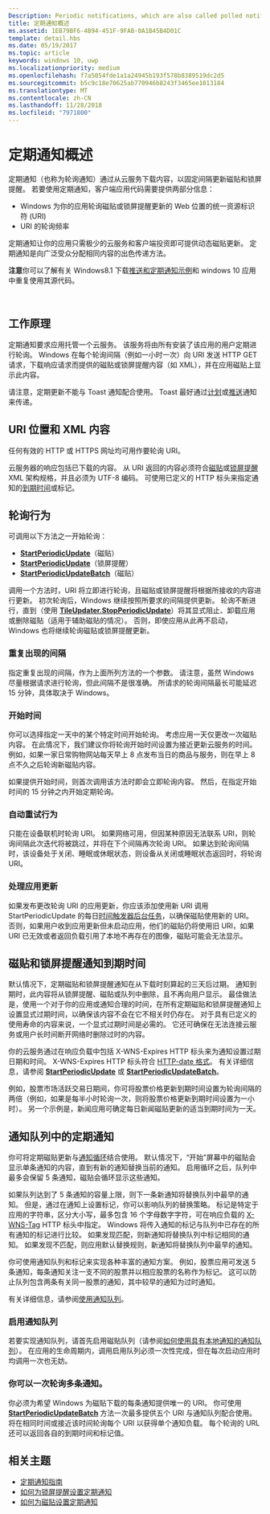 ```yaml
---
Description: Periodic notifications, which are also called polled notifications, update tiles and badges at a fixed interval by downloading content from a cloud service.
title: 定期通知概述
ms.assetid: 1EB79BF6-4B94-451F-9FAB-0A1B45B4D01C
template: detail.hbs
ms.date: 05/19/2017
ms.topic: article
keywords: windows 10, uwp
ms.localizationpriority: medium
ms.openlocfilehash: f7a5054fde1a1a24945b193f578b8389519dc2d5
ms.sourcegitcommit: b5c9c18e70625ab770946b8243f3465ee1013184
ms.translationtype: MT
ms.contentlocale: zh-CN
ms.lasthandoff: 11/28/2018
ms.locfileid: "7971800"
---
```

# <a name="periodic-notification-overview"></a>定期通知概述
 


定期通知（也称为轮询通知）通过从云服务下载内容，以固定间隔更新磁贴和锁屏提醒。 若要使用定期通知，客户端应用代码需要提供两部分信息：

-   Windows 为你的应用轮询磁贴或锁屏提醒更新的 Web 位置的统一资源标识符 (URI)
-   URI 的轮询频率

定期通知让你的应用只需极少的云服务和客户端投资即可提供动态磁贴更新。 定期通知是向广泛受众分配相同内容的出色传递方法。

**注意**你可以了解有关 Windows8.1 下载[推送和定期通知示例](http://go.microsoft.com/fwlink/p/?linkid=231476)和 windows 10 应用中重复使用其源代码。

 

## <a name="how-it-works"></a>工作原理


定期通知要求应用托管一个云服务。 该服务将由所有安装了该应用的用户定期进行轮询。 Windows 在每个轮询间隔（例如一小时一次）向 URI 发送 HTTP GET 请求，下载响应请求而提供的磁贴或锁屏提醒内容（如 XML），并在应用磁贴上显示此内容。

请注意，定期更新不能与 Toast 通知配合使用。 Toast 最好通过[计划](https://msdn.microsoft.com/library/windows/apps/hh465417)或[推送](https://msdn.microsoft.com/library/windows/apps/xaml/hh868252)通知来传递。

## <a name="uri-location-and-xml-content"></a>URI 位置和 XML 内容


任何有效的 HTTP 或 HTTPS 网址均可用作要轮询 URI。

云服务器的响应包括已下载的内容。 从 URI 返回的内容必须符合[磁贴](adaptive-tiles-schema.md)或[锁屏提醒](https://msdn.microsoft.com/library/windows/apps/br212851) XML 架构规格，并且必须为 UTF-8 编码。 可使用已定义的 HTTP 标头来指定通知的[到期时间](#expiration-of-tile-and-badge-notifications)或标记。

## <a name="polling-behavior"></a>轮询行为


可调用以下方法之一开始轮询：

-   [**StartPeriodicUpdate**](https://docs.microsoft.com/uwp/api/Windows.UI.Notifications.TileUpdater#Windows_UI_Notifications_TileUpdater_StartPeriodicUpdate_Windows_Foundation_Uri_Windows_Foundation_DateTime_Windows_UI_Notifications_PeriodicUpdateRecurrence_)（磁贴）
-   [**StartPeriodicUpdate**](https://docs.microsoft.com/uwp/api/Windows.UI.Notifications.BadgeUpdater#Windows_UI_Notifications_BadgeUpdater_StartPeriodicUpdate_Windows_Foundation_Uri_Windows_Foundation_DateTime_Windows_UI_Notifications_PeriodicUpdateRecurrence_)（锁屏提醒）
-   [**StartPeriodicUpdateBatch**](https://docs.microsoft.com/uwp/api/Windows.UI.Notifications.TileUpdater#Windows_UI_Notifications_TileUpdater_StartPeriodicUpdateBatch_Windows_Foundation_Collections_IIterable_1_Windows_UI_Notifications_PeriodicUpdateRecurrence_)（磁贴）

调用一个方法时，URI 将立即进行轮询，且磁贴或锁屏提醒将根据所接收的内容进行更新。 初次轮询后，Windows 继续按照所要求的间隔提供更新。 轮询不断进行，直到（使用 [**TileUpdater.StopPeriodicUpdate**](https://docs.microsoft.com/uwp/api/Windows.UI.Notifications.TileUpdater.StopPeriodicUpdate)）将其显式阻止、卸载应用或删除磁贴（适用于辅助磁贴的情况）。 否则，即使应用从此再不启动，Windows 也将继续轮询磁贴或锁屏提醒更新。

### <a name="the-recurrence-interval"></a>重复出现的间隔

指定重复出现的间隔，作为上面所列方法的一个参数。 请注意，虽然 Windows 尽量根据请求进行轮询，但此间隔不是很准确。 所请求的轮询间隔最长可能延迟 15 分钟，具体取决于 Windows。

### <a name="the-start-time"></a>开始时间

你可以选择指定一天中的某个特定时间开始轮询。 考虑应用一天仅更改一次磁贴内容。 在此情况下，我们建议你将轮询开始时间设置为接近更新云服务的时间。 例如，如果一家日常购物网站每天早上 8 点发布当日的商品与服务，则在早上 8 点不久之后轮询新磁贴内容。

如果提供开始时间，则首次调用该方法时即会立即轮询内容。 然后，在指定开始时间的 15 分钟之内开始定期轮询。

### <a name="automatic-retry-behavior"></a>自动重试行为

只能在设备联机时轮询 URI。 如果网络可用，但因某种原因无法联系 URI，则轮询间隔此次迭代将被跳过，并将在下个间隔再次轮询 URI。 如果达到轮询间隔时，该设备处于关闭、睡眠或休眠状态，则设备从关闭或睡眠状态返回时，将轮询 URI。

### <a name="handling-app-updates"></a>处理应用更新

如果发布更改轮询 URI 的应用更新，你应该添加使用新 URI 调用 StartPeriodicUpdate 的每日[时间触发器后台任务](../../../launch-resume/run-a-background-task-on-a-timer-.md)，以确保磁贴使用新的 URI。 否则，如果用户收到应用更新但未启动应用，他们的磁贴仍将使用旧 URI，如果 URI 已无效或者返回负载引用了本地不再存在的图像，磁贴可能会无法显示。

## <a name="expiration-of-tile-and-badge-notifications"></a>磁贴和锁屏提醒通知到期时间


默认情况下，定期磁贴和锁屏提醒通知在从下载时刻算起的三天后过期。 通知到期时，此内容将从锁屏提醒、磁贴或队列中删除，且不再向用户显示。 最佳做法是，使用一个对于你的应用或通知合理的时间，在所有定期磁贴和锁屏提醒通知上设置显式过期时间，以确保该内容不会在它不相关时仍存在。 对于具有已定义的使用寿命的内容来说，一个显式过期时间是必需的。 它还可确保在无法连接云服务或用户长时间断开网络时删除过时的内容。

你的云服务通过在响应负载中包括 X-WNS-Expires HTTP 标头来为通知设置过期日期和时间。 X-WNS-Expires HTTP 标头符合 [HTTP-date 格式](http://go.microsoft.com/fwlink/p/?linkid=253706)。 有关详细信息，请参阅 [**StartPeriodicUpdate**](https://docs.microsoft.com/uwp/api/Windows.UI.Notifications.TileUpdater#Windows_UI_Notifications_TileUpdater_StartPeriodicUpdate_Windows_Foundation_Uri_Windows_Foundation_DateTime_Windows_UI_Notifications_PeriodicUpdateRecurrence_) 或 [**StartPeriodicUpdateBatch**](https://docs.microsoft.com/uwp/api/Windows.UI.Notifications.TileUpdater#Windows_UI_Notifications_TileUpdater_StartPeriodicUpdateBatch_Windows_Foundation_Collections_IIterable_1_Windows_UI_Notifications_PeriodicUpdateRecurrence_)。

例如，股票市场活跃交易日期间，你可将股票价格更新到期时间设置为轮询间隔的两倍（例如，如果是每半小时轮询一次，则将股票价格更新到期时间设置为一小时）。 另一个示例是，新闻应用可确定每日新闻磁贴更新的适当到期时间为一天。

## <a name="periodic-notifications-in-the-notification-queue"></a>通知队列中的定期通知


你可将定期磁贴更新与[通知循环](https://msdn.microsoft.com/library/windows/apps/hh781199)结合使用。 默认情况下，“开始”屏幕中的磁贴会显示单条通知的内容，直到有新的通知替换当前的通知。 启用循环之后，队列中最多会保留 5 条通知，磁贴会循环显示这些通知。

如果队列达到了 5 条通知的容量上限，则下一条新通知将替换队列中最早的通知。 但是，通过在通知上设置标记，你可以影响队列的替换策略。 标记是特定于应用的字符串，区分大小写，最多包含 16 个字母数字字符，可在响应负载的 [X-WNS-Tag](https://msdn.microsoft.com/library/windows/apps/hh465435.aspx#pncodes_x_wns_tag) HTTP 标头中指定。 Windows 将传入通知的标记与队列中已存在的所有通知的标记进行比较。 如果发现匹配，则新通知将替换队列中标记相同的通知。 如果发现不匹配，则应用默认替换规则，新通知将替换队列中最早的通知。

你可使用通知队列和标记来实现各种丰富的通知方案。 例如，股票应用可发送 5 条通知，每条通知关注一支不同的股票并以相应股票的名称作为标记。 这可以防止队列包含两条有关同一股票的通知，其中较早的通知为过时通知。

有关详细信息，请参阅[使用通知队列](https://msdn.microsoft.com/library/windows/apps/hh781199)。

### <a name="enabling-the-notification-queue"></a>启用通知队列

若要实现通知队列，请首先启用磁贴队列（请参阅[如何使用具有本地通知的通知队列](https://blogs.msdn.microsoft.com/tiles_and_toasts/2016/01/05/quickstart-how-to-use-the-tile-notification-queue-with-local-notifications/)）。 在应用的生命周期内，调用启用队列必须一次性完成，但在每次启动应用时均调用一次也无妨。

### <a name="polling-for-more-than-one-notification-at-a-time"></a>你可以一次轮询多条通知。

你必须为希望 Windows 为磁贴下载的每条通知提供唯一的 URI。 你可使用 [**StartPeriodicUpdateBatch**](https://docs.microsoft.com/uwp/api/Windows.UI.Notifications.TileUpdater#Windows_UI_Notifications_TileUpdater_StartPeriodicUpdateBatch_Windows_Foundation_Collections_IIterable_1_Windows_UI_Notifications_PeriodicUpdateRecurrence_) 方法一次最多提供五个 URI 与通知队列配合使用。 将在相同时间或接近该时间轮询每个 URI 以获得单个通知负载。 每个轮询的 URL 还可以返回各自的到期时间和标记值。

## <a name="related-topics"></a>相关主题


* [定期通知指南](https://msdn.microsoft.com/library/windows/apps/hh761461)
* [如何为锁屏提醒设置定期通知](https://msdn.microsoft.com/library/windows/apps/hh761476)
* [如何为磁贴设置定期通知](https://msdn.microsoft.com/library/windows/apps/hh761476)
 
